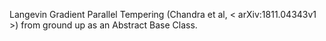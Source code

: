 Langevin Gradient Parallel Tempering (Chandra et al, < arXiv:1811.04343v1 >) from ground up as an Abstract Base Class. 

